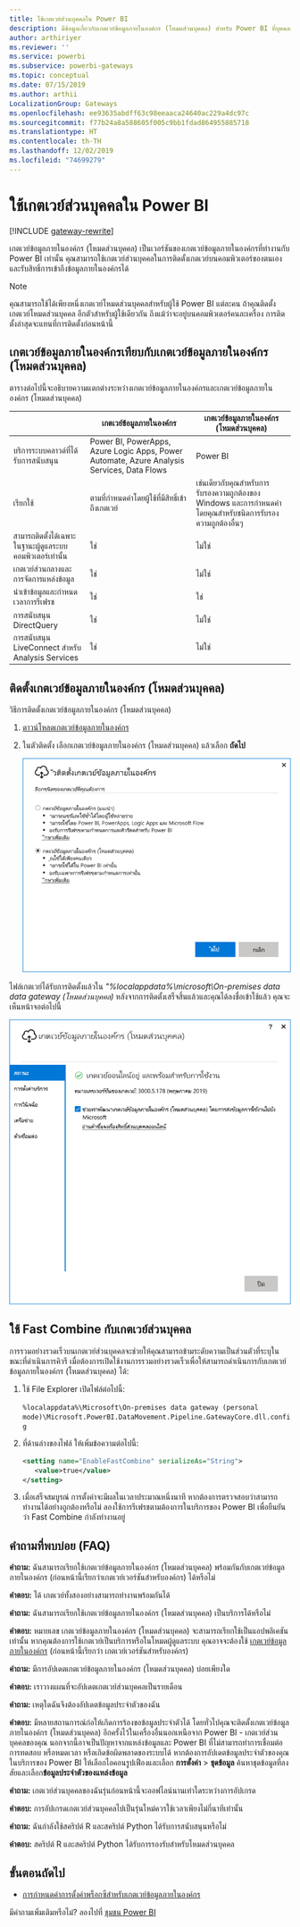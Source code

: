 ```yaml
---
title: ใช้เกตเวย์ส่วนบุคคลใน Power BI
description: มีข้อมูลเกี่ยวกับเกตเวย์ข้อมูลภายในองค์กร (โหมดส่วนบุคคล) สำหรับ Power BI ที่บุคคลสามารถใช้สำหรับการเชื่อมต่อกับข้อมูลภายในองค์กร
author: arthiriyer
ms.reviewer: ''
ms.service: powerbi
ms.subservice: powerbi-gateways
ms.topic: conceptual
ms.date: 07/15/2019
ms.author: arthii
LocalizationGroup: Gateways
ms.openlocfilehash: ee93635abdff63c98eeaaca24640ac229a4dc97c
ms.sourcegitcommit: f77b24a8a588605f005c9bb1fdad864955885718
ms.translationtype: HT
ms.contentlocale: th-TH
ms.lasthandoff: 12/02/2019
ms.locfileid: "74699279"
---
```

# <a name="use-personal-gateways-in-power-bi"></a>ใช้เกตเวย์ส่วนบุคคลใน Power BI

[!INCLUDE [gateway-rewrite](includes/gateway-rewrite.md)]

เกตเวย์ข้อมูลภายในองค์กร (โหมดส่วนบุคคล) เป็นเวอร์ชันของเกตเวย์ข้อมูลภายในองค์กรที่ทำงานกับ Power BI เท่านั้น คุณสามารถใช้เกตเวย์ส่วนบุคคลในการติดตั้งเกตเวย์บนคอมพิวเตอร์ของตนเอง และรับสิทธิ์การเข้าถึงข้อมูลภายในองค์กรได้

> [!NOTE]
> คุณสามารถใช้ได้เพียงหนึ่งเกตเวย์โหมดส่วนบุคคลสำหรับผู้ใช้ Power BI แต่ละคน ถ้าคุณติดตั้งเกตเวย์โหมดส่วนบุคคล อีกตัวสำหรับผู้ใช้เดียวกัน ถึงแม้ว่าจะอยู่บนคอมพิวเตอร์คนละเครื่อง การติดตั้งล่าสุดจะแทนที่การติดตั้งก่อนหน้านี้

## <a name="on-premises-data-gateway-vs-on-premises-data-gateway-personal-mode"></a>เกตเวย์ข้อมูลภายในองค์กรเทียบกับเกตเวย์ข้อมูลภายในองค์กร (โหมดส่วนบุคคล)

ตารางต่อไปนี้จะอธิบายความแตกต่างระหว่างเกตเวย์ข้อมูลภายในองค์กรและเกตเวย์ข้อมูลภายในองค์กร (โหมดส่วนบุคคล)

|   |เกตเวย์ข้อมูลภายในองค์กร | เกตเวย์ข้อมูลภายในองค์กร (โหมดส่วนบุคคล) |
| ---- | ---- | ---- |
|บริการระบบคลาวด์ที่ได้รับการสนับสนุน |Power BI, PowerApps, Azure Logic Apps, Power Automate, Azure Analysis Services, Data Flows |Power BI |
|เรียกใช้ |ตามที่กำหนดค่าโดยผู้ใช้ที่มีสิทธิ์เข้าถึงเกตเวย์ |เช่นเดียวกับคุณสำหรับการรับรองความถูกต้องของ Windows และการกำหนดค่าโดยคุณสำหรับชนิดการรับรองความถูกต้องอื่นๆ |
|สามารถติดตั้งได้เฉพาะในฐานะผู้ดูแลระบบคอมพิวเตอร์เท่านั้น |ใช่ |ไม่ใช่ |
|เกตเวย์ส่วนกลางและการจัดการแหล่งข้อมูล |ใช่ |ไม่ใช่ |
|นำเข้าข้อมูลและกำหนดเวลาการรีเฟรช |ใช่ |ใช่ |
|การสนับสนุน DirectQuery |ใช่ |ไม่ใช่ |
|การสนับสนุน LiveConnect สำหรับ Analysis Services |ใช่ |ไม่ใช่ |

## <a name="install-the-on-premises-data-gateway-personal-mode"></a>ติดตั้งเกตเวย์ข้อมูลภายในองค์กร (โหมดส่วนบุคคล)

วิธีการติดตั้งเกตเวย์ข้อมูลภายในองค์กร (โหมดส่วนบุคคล)

1. [ดาวน์โหลดเกตเวย์ข้อมูลภายในองค์กร](https://go.microsoft.com/fwlink/?LinkId=820925&clcid=0x409)

2. ในตัวติดตั้ง เลือกเกตเวย์ข้อมูลภายในองค์กร (โหมดส่วนบุคคล) แล้วเลือก **ถัดไป**

   ![เลือกเกตเวย์ข้อมูลภายในองค์กร (โหมดส่วนบุคคล)](media/service-gateway-personal-mode/personal-gateway-select.png)

ไฟล์เกตเวย์ได้รับการติดตั้งแล้วใน _"%localappdata%\microsoft\On-premises data data gateway (โหมดส่วนบุคคล)_ หลังจากการติดตั้งเสร็จสิ้นแล้วและคุณได้ลงชื่อเข้าใช้แล้ว คุณจะเห็นหน้าจอต่อไปนี้

![ติดตั้งเกตเวย์ข้อมูลภายในองค์กร (โหมดส่วนบุคคล) สำเร็จแล้ว](media/service-gateway-personal-mode/personal-gateway-complete.png)

## <a name="use-fast-combine-with-the-personal-gateway"></a>ใช้ Fast Combine กับเกตเวย์ส่วนบุคคล

การรวมอย่างรวดเร็วบนเกตเวย์ส่วนบุคคลจะช่วยให้คุณสามารถข้ามระดับความเป็นส่วนตัวที่ระบุในขณะที่ดำเนินการคิวรี เมื่อต้องการเปิดใช้งานการรวมอย่างรวดเร็วเพื่อให้สามารถดำเนินการกับเกตเวย์ข้อมูลภายในองค์กร (โหมดส่วนบุคคล) ได้:

1. ใช้ File Explorer เปิดไฟล์ต่อไปนี้:

   `%localappdata%\Microsoft\On-premises data gateway (personal mode)\Microsoft.PowerBI.DataMovement.Pipeline.GatewayCore.dll.config`

2. ที่ด้านล่างของไฟล์ ให้เพิ่มข้อความต่อไปนี้:

    ```xml
    <setting name="EnableFastCombine" serializeAs="String">
       <value>true</value>
    </setting>
    ```

3. เมื่อเสร็จสมบูรณ์ การตั้งค่าจะมีผลในเวลาประมาณหนึ่งนาที หากต้องการตรวจสอบว่าสามารถทำงานได้อย่างถูกต้องหรือไม่ ลองใช้การรีเฟรชตามต้องการในบริการของ Power BI เพื่อยืนยันว่า Fast Combine กำลังทำงานอยู่

## <a name="frequently-asked-questions-faq"></a>คำถามที่พบบ่อย (FAQ)

**คำถาม:** ฉันสามารถเรียกใช้เกตเวย์ข้อมูลภายในองค์กร (โหมดส่วนบุคคล) พร้อมกันกับเกตเวย์ข้อมูลภายในองค์กร (ก่อนหน้านี้เรียกว่าเกตเวย์เวอร์ชันสำหรับองค์กร) ได้หรือไม่
  
**คำตอบ:** ได้ เกตเวย์ทั้งสองอย่างสามารถทำงานพร้อมกันได้

**คำถาม:** ฉันสามารถเรียกใช้เกตเวย์ข้อมูลภายในองค์กร (โหมดส่วนบุคคล) เป็นบริการได้หรือไม่
  
**คำตอบ:** หมายเลข เกตเวย์ข้อมูลภายในองค์กร (โหมดส่วนบุคคล) จะสามารถเรียกใช้เป็นแอปพลิเคชันเท่านั้น หากคุณต้องการใช้เกตเวย์เป็นบริการหรือในโหมดผู้ดูแลระบบ คุณอาจจะต้องใช้ [เกตเวย์ข้อมูลภายในองค์กร](/data-integration/gateway/service-gateway-onprem) (ก่อนหน้านี้เรียกว่า เกตเวย์เวอร์ชันสำหรับองค์กร)

**คำถาม:** มีการอัปเดตเกตเวย์ข้อมูลภายในองค์กร (โหมดส่วนบุคคล) บ่อยเพียงใด
  
**คำตอบ:** เราวางแผนที่จะอัปเดตเกตเวย์ส่วนบุคคลเป็นรายเดือน

**คำถาม:** เหตุใดฉันจึงต้องอัปเดตข้อมูลประจำตัวของฉัน
  
**คำตอบ:** มีหลายสถานการณ์ก่อให้เกิดการร้องขอข้อมูลประจำตัวได้ โดยทั่วไปคุณจะติดตั้งเกตเวย์ข้อมูลภายในองค์กร (โหมดส่วนบุคคล) อีกครั้งไว้ในเครื่องอื่นนอกเหนือจาก Power BI - เกตเวย์ส่วนบุคคลของคุณ นอกจากนี้อาจเป็นปัญหาจากแหล่งข้อมูลและ Power BI ที่ไม่สามารถทำการเชื่อมต่อการทดสอบ หรือหมดเวลา หรือเกิดข้อผิดพลาดของระบบได้ หากต้องการอัปเดตข้อมูลประจำตัวของคุณในบริการของ Power BI ให้เลือกไอคอนรูปเฟืองและเลือก **การตั้งค่า** > **ชุดข้อมูล** ค้นหาชุดข้อมูลที่ลงสัยและเลือก**ข้อมูลประจำตัวของแหล่งข้อมูล**

**คำถาม:** เกตเวย์ส่วนบุคคลของฉันรุ่นก่อนหน้านี้จะออฟไลน์นานเท่าใดระหว่างการอัปเกรด
  
**คำตอบ:** การอัปเกรดเกตเวย์ส่วนบุคคลไปเป็นรุ่นใหม่ควรใช้เวลาเพียงไม่กี่นาทีเท่านั้น

**คำถาม:** ฉันกำลังใช้สคริปต์ R และสคริปต์ Python ได้รับการสนับสนุนหรือไม่
  
**คำตอบ:** สคริปต์ R และสคริปต์ Python ได้รับการรองรับสำหรับโหมดส่วนบุคคล

## <a name="next-steps"></a>ขั้นตอนถัดไป

* [การกำหนดค่าการตั้งค่าพร็อกซีสำหรับเกตเวย์ข้อมูลภายในองค์กร](/data-integration/gateway/service-gateway-proxy)  

มีคำถามเพิ่มเติมหรือไม่? ลองไปที่ [ชุมชน Power BI](https://community.powerbi.com/)
